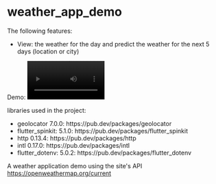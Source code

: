 # weather_app_demo
The following features:
<ul>
  <li>View: the weather for the day and predict the weather for the next 5 days (location or city)</li>
</ul>

Demo:
<video src='https://user-images.githubusercontent.com/63405663/150323953-d96e9dec-460e-4cf9-9986-14f2bd72411a.mp4' width=180/>

libraries used in the project: 

<ul>
<li>geolocator 7.0.0: https://pub.dev/packages/geolocator</li>
<li>flutter_spinkit: 5.1.0: https://pub.dev/packages/flutter_spinkit</li>
<li>http 0.13.4: https://pub.dev/packages/http</li>
<li>intl 0.17.0: https://pub.dev/packages/intl</li>
<li>flutter_dotenv: 5.0.2: https://pub.dev/packages/flutter_dotenv</li>
</ul>

A weather application demo using the site's API https://openweathermap.org/current
